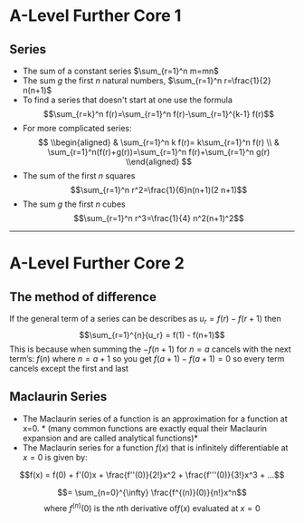 # A-Level Further Core 1

## Series

* The sum of a constant series $\sum_{r=1}^n m=mn$
* The sum $g$ the first $n$ natural numbers, $\sum_{r=1}^n r=\frac{1}{2} n(n+1)$
* To find a series that doesn't start at one use the formula $$\sum_{r=k}^n f(r)=\sum_{r=1}^n f(r)-\sum_{r=1}^{k-1} f(r)$$
* For more complicated series:
  $$
  \\begin{aligned}
  & \sum_{r=1}^n k f(r)= k\sum_{r=1}^n f(r) \\
  & \sum_{r=1}^n(f(r)+g(r))=\sum_{r=1}^n f(r)+\sum_{r=1}^n g(r)
  \\end{aligned}
  $$
* The sum of the first $n$ squares $$\sum_{r=1}^n r^2=\frac{1}{6}n(n+1)(2 n+1)$$
* The sum $g$ the first $n$ cubes $$\sum_{r=1}^n r^3=\frac{1}{4} n^2(n+1)^2$$

---

# A-Level Further Core 2

## The method of difference

If the general term of a series can be describes as $u_r = f(r) - f(r+1)$ then $$\sum_{r=1}^{n}{u_r} = f(1) - f(n+1)$$
This is because when summing the $-f(n+1)$ for $n = a$ cancels with the next term’s: $f(n)$ where $n = a+1$ so you get $f(a+1) - f(a+1) = 0$ so every term cancels except the first and last

## Maclaurin Series

* The Maclaurin series of a function is an approximation for a function at x=0. * (many common functions are exactly equal their Maclaurin expansion and are called analytical functions)\*
* The Maclaurin series for a function $f(x)$ that is infinitely differentiable at $x = 0$ is given by:

$$f(x) = f(0) + f'(0)x + \frac{f''(0)}{2!}x^2 + \frac{f'''(0)}{3!}x^3 + ...$$

$$= \sum_{n=0}^{\infty} \frac{f^{(n)}(0)}{n!}x^n$$$$\text{where } f^{(n)}(0) \text{ is the }n\text{th derivative of} f(x) \text{ evaluated at } x = 0$$

